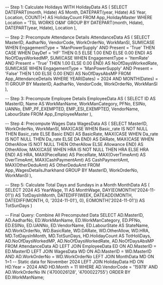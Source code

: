 -- Step 1: Calculate Holidays
WITH HolidayData AS (
    SELECT 
        DATEPART(month, Hdate) AS Month,
        DATEPART(year, Hdate) AS Year,
        Location,
        COUNT(*) AS HolidayCount
    FROM App_HolidayMaster
    WHERE Location = 'TSL WORKS O&M'
    GROUP BY DATEPART(month, Hdate), DATEPART(year, Hdate), Location
),

-- Step 2: Precompute Attendance Details
AttendanceData AS (
    SELECT
        MasterID,
        AadharNo,
        VendorCode,
        WorkOrderNo,
        WorkManSl,
        SUM(CASE 
                WHEN EngagementType = 'ManPowerSupply' AND Present = 'True' THEN 
                    CASE WHEN DayDef = 'HF' THEN 0.5 ELSE 1.00 END 
                ELSE 0.00 
            END) AS NoOfDaysWorkedMP,
        SUM(CASE 
                WHEN EngagementType = 'ItemRate' AND Present = 'True' THEN 1.00 
                ELSE 0.00 
            END) AS NoOfDaysWorkedRate,
        SUM(CASE 
                WHEN EngagementType = 'ManPowerSupply' AND Present = 'False' THEN 1.00 
                ELSE 0.00 
            END) AS NoOfDaysAbsMP
    FROM App_AttendanceDetails
    WHERE YEAR(Dates) = 2024 AND MONTH(Dates) = 11
    GROUP BY MasterID, AadharNo, VendorCode, WorkOrderNo, WorkManSl
),

-- Step 3: Precompute Employee Details
EmployeeData AS (
    SELECT
        ID AS MasterID,
        Name AS WorkManName,
        WorkManCategory,
        PFNo,
        ESINo,
        UANNo,
        EMP_PF_EXEMPTED,
        EMP_ESI_EXEMPTED,
        VendorName,
        LabourState
    FROM App_EmployeeMaster
),

-- Step 4: Precompute Wages Data
WagesData AS (
    SELECT
        MasterID,
        WorkOrderNo,
        WorkManSl,
        MAX(CASE WHEN Basic_rate IS NOT NULL THEN Basic_rate ELSE Basic END) AS BasicRate,
        MAX(CASE WHEN Da_rate IS NOT NULL THEN Da_rate ELSE DA END) AS DARate,
        MAX(CASE WHEN OtherAllow IS NOT NULL THEN OtherAllow ELSE Allowance END) AS OtherAllow,
        MAX(CASE WHEN HRA IS NOT NULL THEN HRA ELSE HRA END) AS HRA,
        MAX(PieceRate) AS PieceRate,
        MAX(OverTimeAmt) AS OverTimeAmt,
        MAX(CashPaymentAmt) AS CashPaymentAmt,
        MAX(OtherDeduAmt) AS OtherDeduAmt
    FROM App_WagesDetailsJharkhand
    GROUP BY MasterID, WorkOrderNo, WorkManSl
),

-- Step 5: Calculate Total Days and Sundays in a Month
MonthData AS (
    SELECT 
        2024 AS YearWage,
        11 AS MonthWage,
        DAY(EOMONTH('2024-11-01')) AS TotDaysInMonth,
        DATEDIFF(WEEK, DATEADD(MONTH, DATEDIFF(MONTH, 0, '2024-11-01'), 0), EOMONTH('2024-11-01')) AS TotSunDays
)

-- Final Query: Combine All Precomputed Data
SELECT 
    AD.MasterID,
    AD.AadharNo,
    ED.WorkManName,
    ED.WorkManCategory,
    ED.PFNo,
    ED.ESINo,
    ED.UANNo,
    ED.VendorName,
    ED.LabourState AS StateName,
    AD.WorkOrderNo,
    WD.BasicRate,
    WD.DARate,
    WD.OtherAllow,
    WD.HRA,
    MD.TotDaysInMonth,
    MD.TotSunDays,
    HD.HolidayCount AS TotHoliDays,
    AD.NoOfDaysWorkedMP,
    AD.NoOfDaysWorkedRate,
    AD.NoOfDaysAbsMP
FROM AttendanceData AD
LEFT JOIN EmployeeData ED ON AD.MasterID = ED.MasterID
LEFT JOIN WagesData WD ON AD.MasterID = WD.MasterID AND AD.WorkOrderNo = WD.WorkOrderNo
LEFT JOIN MonthData MD ON 1=1 -- Static data for November 2024
LEFT JOIN HolidayData HD ON HD.Year = 2024 AND HD.Month = 11
WHERE AD.VendorCode = '15978'
  AND AD.WorkOrderNo IN ('4700026128', '4700022755')
ORDER BY ED.WorkManName;
